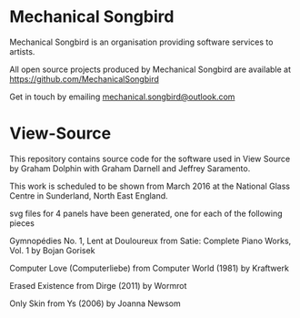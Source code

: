 ﻿# Mechanical Songbird

Mechanical Songbird is an organisation providing software services to artists.

All open source projects produced by Mechanical Songbird are available at https://github.com/MechanicalSongbird

Get in touch by emailing mechanical.songbird@outlook.com

# View-Source

This repository contains source code for the software used in View Source by Graham Dolphin with Graham Darnell and Jeffrey Saramento.

This work is scheduled to be shown from March 2016 at the National Glass Centre in Sunderland, North East England.

svg files for 4 panels have been generated, one for each of the following pieces

Gymnopédies No. 1, Lent at Douloureux
from Satie: Complete Piano Works, Vol. 1
by Bojan Gorisek

Computer Love (Computerliebe)
from Computer World (1981)
by Kraftwerk

Erased Existence
from Dirge (2011)
by Wormrot

Only Skin
from Ys (2006)
by Joanna Newsom
